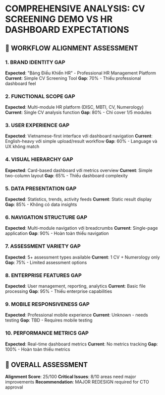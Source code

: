 # COMPREHENSIVE ANALYSIS: CV SCREENING DEMO VS HR DASHBOARD EXPECTATIONS

## 🎯 WORKFLOW ALIGNMENT ASSESSMENT

### 1. BRAND IDENTITY GAP
**Expected**: "Bảng Điều Khiển HR" - Professional HR Management Platform
**Current**: Simple CV Screening Tool
**Gap**: 70% - Thiếu professional dashboard feel

### 2. FUNCTIONAL SCOPE GAP  
**Expected**: Multi-module HR platform (DISC, MBTI, CV, Numerology)
**Current**: Single CV analysis function
**Gap**: 80% - Chỉ cover 1/5 modules

### 3. USER EXPERIENCE GAP
**Expected**: Vietnamese-first interface với dashboard navigation
**Current**: English-heavy với simple upload/result workflow
**Gap**: 60% - Language và UX không match

### 4. VISUAL HIERARCHY GAP
**Expected**: Card-based dashboard với metrics overview
**Current**: Simple two-column layout
**Gap**: 65% - Thiếu dashboard complexity

### 5. DATA PRESENTATION GAP
**Expected**: Statistics, trends, activity feeds
**Current**: Static result display
**Gap**: 85% - Không có data insights

### 6. NAVIGATION STRUCTURE GAP
**Expected**: Multi-module navigation với breadcrumbs
**Current**: Single-page application
**Gap**: 90% - Hoàn toàn thiếu navigation

### 7. ASSESSMENT VARIETY GAP
**Expected**: 5+ assessment types available
**Current**: 1 CV + Numerology only
**Gap**: 75% - Limited assessment options

### 8. ENTERPRISE FEATURES GAP
**Expected**: User management, reporting, analytics
**Current**: Basic file processing
**Gap**: 95% - Thiếu enterprise capabilities

### 9. MOBILE RESPONSIVENESS GAP
**Expected**: Professional mobile experience
**Current**: Unknown - needs testing
**Gap**: TBD - Requires mobile testing

### 10. PERFORMANCE METRICS GAP
**Expected**: Real-time dashboard metrics
**Current**: No metrics tracking
**Gap**: 100% - Hoàn toàn thiếu metrics

## 🎯 OVERALL ASSESSMENT
**Alignment Score**: 25/100
**Critical Issues**: 8/10 areas need major improvements
**Recommendation**: MAJOR REDESIGN required for CTO approval